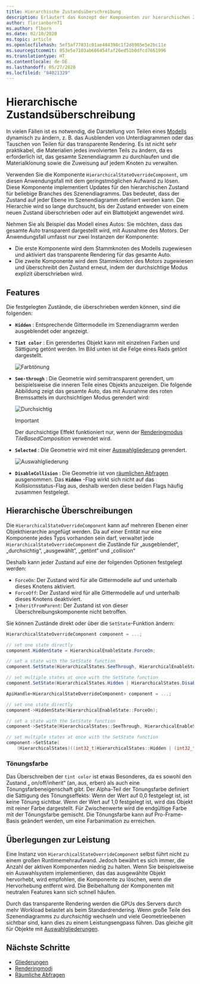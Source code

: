 ```yaml
---
title: Hierarchische Zustandsüberschreibung
description: Erläutert das Konzept der Komponenten zur hierarchischen Zustandsüberschreibung
author: florianborn71
ms.author: flborn
ms.date: 02/10/2020
ms.topic: article
ms.openlocfilehash: 5ef5af77831c01ae484398c1f2d8905e5e2bc11e
ms.sourcegitcommit: 053e5e7103ab666454faf26ed51b0dfcd7661996
ms.translationtype: HT
ms.contentlocale: de-DE
ms.lasthandoff: 05/27/2020
ms.locfileid: "84021329"
---
```

# <a name="hierarchical-state-override"></a>Hierarchische Zustandsüberschreibung

In vielen Fällen ist es notwendig, die Darstellung von Teilen eines [Modells](../../concepts/models.md) dynamisch zu ändern, z. B. das Ausblenden von Unterdiagrammen oder das Tauschen von Teilen für das transparente Rendering. Es ist nicht sehr praktikabel, die Materialien jedes involvierten Teils zu ändern, da es erforderlich ist, das gesamte Szenendiagramm zu durchlaufen und die Materialklonung sowie die Zuweisung auf jedem Knoten zu verwalten.

Verwenden Sie die Komponente `HierarchicalStateOverrideComponent`, um diesen Anwendungsfall mit dem geringstmöglichen Aufwand zu lösen. Diese Komponente implementiert Updates für den hierarchischen Zustand für beliebige Branches des Szenendiagramms. Das bedeutet, dass der Zustand auf jeder Ebene im Szenendiagramm definiert werden kann. Die Hierarchie wird so lange durchsucht, bis der Zustand entweder von einem neuen Zustand überschrieben oder auf ein Blattobjekt angewendet wird.

Nehmen Sie als Beispiel das Modell eines Autos: Sie möchten, dass das gesamte Auto transparent dargestellt wird, mit Ausnahme des Motors. Der Anwendungsfall umfasst nur zwei Instanzen der Komponente:

* Die erste Komponente wird dem Stammknoten des Modells zugewiesen und aktiviert das transparente Rendering für das gesamte Auto.
* Die zweite Komponente wird dem Stammknoten des Motors zugewiesen und überschreibt den Zustand erneut, indem der durchsichtige Modus explizit überschrieben wird.

## <a name="features"></a>Features

Die festgelegten Zustände, die überschrieben werden können, sind die folgenden:

* **`Hidden`** : Entsprechende Gittermodelle im Szenendiagramm werden ausgeblendet oder angezeigt.
* **`Tint color`** : Ein gerendertes Objekt kann mit einzelnen Farben und Sättigung getönt werden. Im Bild unten ist die Felge eines Rads getönt dargestellt.
  
  ![Farbtönung](./media/color-tint.png)

* **`See-through`** : Die Geometrie wird semitransparent gerendert, um beispielsweise die inneren Teile eines Objekts anzuzeigen. Die folgende Abbildung zeigt das gesamte Auto, das mit Ausnahme des roten Bremssattels im durchsichtigen Modus gerendert wird:

  ![Durchsichtig](./media/see-through.png)

  > [!IMPORTANT]
  > Der durchsichtige Effekt funktioniert nur, wenn der [Renderingmodus](../../concepts/rendering-modes.md) *TileBasedComposition* verwendet wird.

* **`Selected`** : Die Geometrie wird mit einer [Auswahlgliederung](outlines.md) gerendert.

  ![Auswahlgliederung](./media/selection-outline.png)

* **`DisableCollision`** : Die Geometrie ist von [räumlichen Abfragen](spatial-queries.md) ausgenommen. Das **`Hidden`** -Flag wirkt sich nicht auf das Kollisionsstatus-Flag aus, deshalb werden diese beiden Flags häufig zusammen festgelegt.

## <a name="hierarchical-overrides"></a>Hierarchische Überschreibungen

Die `HierarchicalStateOverrideComponent` kann auf mehreren Ebenen einer Objekthierarchie angefügt werden. Da auf einer Entität nur eine Komponente jedes Typs vorhanden sein darf, verwaltet jede `HierarchicalStateOverrideComponent` die Zustände für „ausgeblendet“, „durchsichtig“, „ausgewählt“, „getönt“ und „collision“

Deshalb kann jeder Zustand auf eine der folgenden Optionen festgelegt werden:

* `ForceOn`: Der Zustand wird für alle Gittermodelle auf und unterhalb dieses Knotens aktiviert.
* `ForceOff`: Der Zustand wird für alle Gittermodelle auf und unterhalb dieses Knotens deaktiviert.
* `InheritFromParent`: Der Zustand ist von dieser Überschreibungskomponente nicht betroffen.

Sie können Zustände direkt oder über die `SetState`-Funktion ändern:

```cs
HierarchicalStateOverrideComponent component = ...;

// set one state directly
component.HiddenState = HierarchicalEnableState.ForceOn;

// set a state with the SetState function
component.SetState(HierarchicalStates.SeeThrough, HierarchicalEnableState.InheritFromParent);

// set multiple states at once with the SetState function
component.SetState(HierarchicalStates.Hidden | HierarchicalStates.DisableCollision, HierarchicalEnableState.ForceOff);
```

```cpp
ApiHandle<HierarchicalStateOverrideComponent> component = ...;

// set one state directly
component->HiddenState(HierarchicalEnableState::ForceOn);

// set a state with the SetState function
component->SetState(HierarchicalStates::SeeThrough, HierarchicalEnableState::InheritFromParent);

// set multiple states at once with the SetState function
component->SetState(
    (HierarchicalStates)((int32_t)HierarchicalStates::Hidden | (int32_t)HierarchicalStates::DisableCollision), HierarchicalEnableState::ForceOff);

```

### <a name="tint-color"></a>Tönungsfarbe

Das Überschreiben der `tint color` ist etwas Besonderes, da es sowohl den Zustand „ on/off/inherit“ (an, aus, erben) als auch eine Tönungsfarbeneigenschaft gibt. Der Alpha-Teil der Tönungsfarbe definiert die Sättigung des Tönungseffekts: Wenn der Wert auf 0,0 festgelegt ist, ist keine Tönung sichtbar. Wenn der Wert auf 1,0 festgelegt ist, wird das Objekt mit reiner Farbe dargestellt. Für Zwischenwerte wird die endgültige Farbe mit der Tönungsfarbe gemischt. Die Tönungsfarbe kann auf Pro-Frame-Basis geändert werden, um eine Farbanimation zu erreichen.

## <a name="performance-considerations"></a>Überlegungen zur Leistung

Eine Instanz von `HierarchicalStateOverrideComponent` selbst führt nicht zu einem großen Runtimemehraufwand. Jedoch bewährt es sich immer, die Anzahl der aktiven Komponenten niedrig zu halten. Wenn Sie beispielsweise ein Auswahlsystem implementieren, das das ausgewählte Objekt hervorhebt, wird empfohlen, die Komponente zu löschen, wenn die Hervorhebung entfernt wird. Die Beibehaltung der Komponenten mit neutralen Features kann sich schnell häufen.

Durch das transparente Rendering werden die GPUs des Servers durch mehr Workload belastet als beim Standardrendering. Wenn große Teile des Szenendiagramms zu *durchsichtig* wechseln und viele Geometrieebenen sichtbar sind, kann dies zu einem Leistungsengpass führen. Das gleiche gilt für Objekte mit [Auswahlgliederungen](../../overview/features/outlines.md#performance).

## <a name="next-steps"></a>Nächste Schritte

* [Gliederungen](../../overview/features/outlines.md)
* [Renderingmodi](../../concepts/rendering-modes.md)
* [Räumliche Abfragen](../../overview/features/spatial-queries.md)
